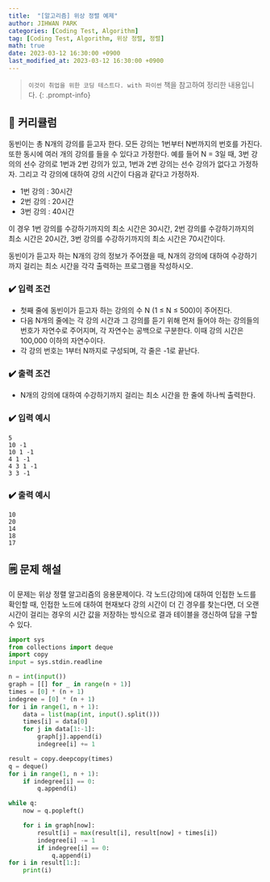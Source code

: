 ```yaml
---
title:  "[알고리즘] 위상 정렬 예제"
author: JIHWAN PARK
categories: [Coding Test, Algorithm]
tag: [Coding Test, Algorithm, 위상 정렬, 정렬]
math: true
date: 2023-03-12 16:30:00 +0900
last_modified_at: 2023-03-12 16:30:00 +0900
---
```

> `이것이 취업을 위한 코딩 테스트다. with 파이썬` 책을 참고하여 정리한 내용입니다.
{: .prompt-info}

## 📖 커리큘럼
동빈이는 총 N개의 강의를 듣고자 한다. 모든 강의는 1번부터 N번까지의 번호를 가진다. 또한 동시에 여러 개의 강의를 들을 수 있다고 가정한다. 예를 들어 N = 3일 때, 3번 강의의 선수 강의로 1번과 2번 강의가 있고, 1번과 2번 강의는 선수 강의가 없다고 가정하자. 그리고 각 강의에 대하여 강의 시간이 다음과 같다고 가정하자.
- 1번 강의 : 30시간
- 2번 강의 : 20시간
- 3번 강의 : 40시간

이 경우 1번 강의를 수강하기까지의 최소 시간은 30시간, 2번 강의를 수강하기까지의 최소 시간은 20시간, 3번 강의를 수강하기까지의 최소 시간은 70시간이다.

동빈이가 듣고자 하는 N개의 강의 정보가 주어졌을 때, N개의 강의에 대하여 수강하기까지 걸리는 최소 시간을 각각 출력하는 프로그램을 작성하시오.

### ✔️ 입력 조건
- 첫째 줄에 동빈이가 듣고자 하는 강의의 수 N (1 $\leq$ N $\leq$ 500)이 주어진다.
- 다음 N개의 줄에는 각 강의 시간과 그 강의를 듣기 위해 먼저 들어야 하는 강의들의 번호가 자연수로 주어지며, 각 자연수는 공백으로 구분한다. 이때 강의 시간은 100,000 이하의 자연수이다.
- 각 강의 번호는 1부터 N까지로 구성되며, 각 줄은 -1로 끝난다.

### ✔️ 출력 조건
- N개의 강의에 대하여 수강하기까지 걸리는 최소 시간을 한 줄에 하나씩 출력한다.

### ✔️ 입력 예시
```
5
10 -1
10 1 -1
4 1 -1
4 3 1 -1
3 3 -1
```
### ✔️ 출력 예시
```
10
20
14
18
17
```

## 🗒️ 문제 해설
이 문제는 위상 정렬 알고리즘의 응용문제이다. 각 노드(강의)에 대하여 인접한 노드를 확인할 때, 인접한 노드에 대하여 현재보다 강의 시간이 더 긴 경우를 찾는다면, 더 오랜 시간이 걸리는 경우의 시간 값을 저장하는 방식으로 결과 테이블을 갱신하여 답을 구할 수 있다.

```python
import sys
from collections import deque
import copy
input = sys.stdin.readline

n = int(input())
graph = [[] for _ in range(n + 1)]
times = [0] * (n + 1)
indegree = [0] * (n + 1)
for i in range(1, n + 1):
    data = list(map(int, input().split()))
    times[i] = data[0]
    for j in data[1:-1]:
        graph[j].append(i)
        indegree[i] += 1

result = copy.deepcopy(times)
q = deque()
for i in range(1, n + 1):
    if indegree[i] == 0:
        q.append(i)

while q:
    now = q.popleft()

    for i in graph[now]:
        result[i] = max(result[i], result[now] + times[i])
        indegree[i] -= 1
        if indegree[i] == 0:
            q.append(i)
for i in result[1:]:
    print(i)
```